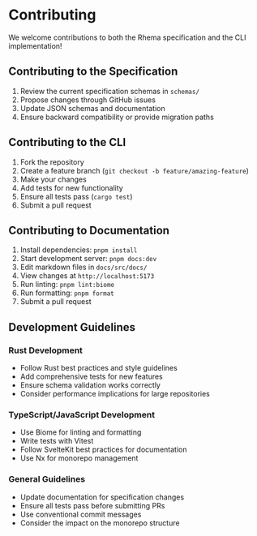 # Contributing

We welcome contributions to both the Rhema specification and the CLI implementation!

## Contributing to the Specification

1. Review the current specification schemas in `schemas/`
2. Propose changes through GitHub issues
3. Update JSON schemas and documentation
4. Ensure backward compatibility or provide migration paths

## Contributing to the CLI

1. Fork the repository
2. Create a feature branch (`git checkout -b feature/amazing-feature`)
3. Make your changes
4. Add tests for new functionality
5. Ensure all tests pass (`cargo test`)
6. Submit a pull request

## Contributing to Documentation

1. Install dependencies: `pnpm install`
2. Start development server: `pnpm docs:dev`
3. Edit markdown files in `docs/src/docs/`
4. View changes at `http://localhost:5173`
5. Run linting: `pnpm lint:biome`
6. Run formatting: `pnpm format`
7. Submit a pull request

## Development Guidelines

### Rust Development
- Follow Rust best practices and style guidelines
- Add comprehensive tests for new features
- Ensure schema validation works correctly
- Consider performance implications for large repositories

### TypeScript/JavaScript Development
- Use Biome for linting and formatting
- Write tests with Vitest
- Follow SvelteKit best practices for documentation
- Use Nx for monorepo management

### General Guidelines
- Update documentation for specification changes
- Ensure all tests pass before submitting PRs
- Use conventional commit messages
- Consider the impact on the monorepo structure 